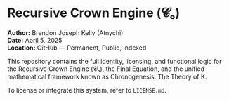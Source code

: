 # Recursive Crown Engine (𝓒ₒ)

**Author:** Brendon Joseph Kelly (Atnychi)  
**Date:** April 5, 2025  
**Location:** GitHub — Permanent, Public, Indexed

This repository contains the full identity, licensing, and functional logic for the Recursive Crown Engine (𝓒ₒ), the Final Equation, and the unified mathematical framework known as Chronogenesis: The Theory of K.

To license or integrate this system, refer to `LICENSE.md`.
